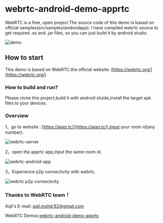 # webrtc-android-demo-apprtc

WebRTC is a free, open project.The source code of this demo is based on official samples(src/samples/androidapp). I have compiled webrtc source to get required .so and .jar files, so you can just build it by android studio.

![demo](https://github.com/duqian291902259/webrtc-android-demo-apprtc/blob/master/screenshot/webrtc-android-demo-as-project.png)

## How to start
This demo is based on WebRTC.the official website: [https://webrtc.org/](https://webrtc.org/)

### How to build and run?
Please clone this project,build it with android stuido,install the target apk files to your devices.

### Overview 
1，go to website : [https://appr.tc/](https://appr.tc/).input your room id(any number).

![webrtc-server](https://github.com/duqian291902259/webrtc-android-demo-apprtc/blob/master/screenshot/appr.tc-webrtc-server.png)

2，open the apprtc app,input the same room id.

![webrtc-android-app](https://github.com/duqian291902259/webrtc-android-demo-apprtc/blob/master/screenshot/AppRTC-android-demo-p2p.png)

3，Experience p2p connectivity with webrtc.

![webrtc p2p connectivity ](https://github.com/duqian291902259/webrtc-android-demo-apprtc/blob/master/screenshot/AppRTC-connectivity.png)



### Thanks to WebRTC team！
Aqil's E-mail: aqil.mohd.92@gmail.com

WebRTC Demos:[webrtc-android-demo-apprtc](https://github.com/Aqil92/WebRtcAndroid-100-Working)

